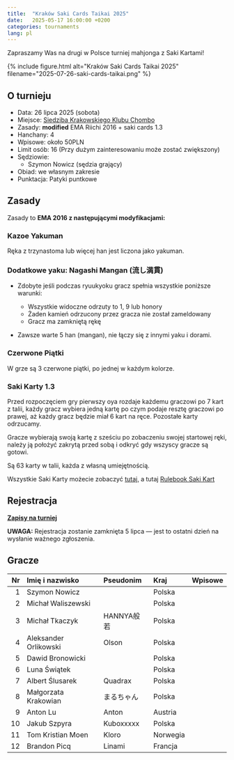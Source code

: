 ```yaml
---
title:  "Kraków Saki Cards Taikai 2025"
date:   2025-05-17 16:00:00 +0200
categories: tournaments
lang: pl
---
```


Zapraszamy Was na drugi w Polsce turniej mahjonga z Saki Kartami!

{% include figure.html alt="Kraków Saki Cards Taikai 2025" filename="2025-07-26-saki-cards-taikai.png" %}

## O turnieju

* Data: 26 lipca 2025 (sobota)
* Miejsce: [Siedziba Krakowskiego Klubu Chombo](https://maps.app.goo.gl/g6bFtG5Zi9b4SSH37)
* Zasady: **modified** EMA Riichi 2016 + saki cards 1.3
* Hanchany: 4
* Wpisowe: około 50PLN
* Limit osób: 16 (Przy dużym zainteresowaniu może zostać zwiększony)
* Sędziowie:
  - Szymon Nowicz (sędzia grający)
* Obiad: we własnym zakresie
* Punktacja: Patyki puntkowe

## Zasady

Zasady to **EMA 2016 z następującymi modyfikacjami:**

### Kazoe Yakuman

Ręka z trzynastoma lub więcej han jest liczona jako yakuman.

### Dodatkowe yaku: Nagashi Mangan (流し満貫)

* Zdobyte jeśli podczas ryuukyoku gracz spełnia wszystkie poniższe warunki:
  * Wszystkie widoczne odrzuty to 1, 9 lub honory
  * Żaden kamień odrzucony przez gracza nie został zameldowany
  * Gracz ma zamkniętą rękę

* Zawsze warte 5 han (mangan), nie łączy się z innymi yaku i dorami.

### Czerwone Piątki
W grze są 3 czerwone piątki, po jednej w każdym kolorze.

### Saki Karty 1.3

Przed rozpoczęciem gry pierwszy oya rozdaje każdemu graczowi po 7 kart z talii,
każdy gracz wybiera jedną kartę po czym podaje resztę graczowi po prawej, aż każdy gracz będzie miał 6 kart na ręce. Pozostałe karty odrzucamy.

Gracze wybierają swoją kartę z sześciu po zobaczeniu swojej startowej ręki,
należy ją położyć zakrytą przed sobą i odkryć gdy wszyscy gracze są
gotowi.

Są 63 karty w talii, każda z własną umiejętnością. 

Wszystkie Saki Karty możecie zobaczyć [tutaj](https://t.co/cV5TU1qJVW), a tutaj [Rulebook Saki Kart](https://docs.google.com/document/d/1y4Os-PJJQ5vMuc9hFbck_IcXItHmCHTjMlRNbHJu0gw/edit?usp=sharing)

## Rejestracja


**[Zapisy na turniej](https://forms.gle/iW9FoEAnQ1fFFN5WA)**

**UWAGA:** Rejestracja zostanie zamknięta 5 lipca &mdash; jest to ostatni dzień na wysłanie ważnego zgłoszenia.

## Gracze


<div class="biggus-tablus" markdown="block">

|   Nr | Imię i nazwisko | Pseudonim | Kraj | Wpisowe |
| ---: | :-------------- | :-------- | :--- | :-----: |
| 1   | Szymon Nowicz           |             | Polska  |         |
| 2   | Michał Waliszewski      |             | Polska  |         |
| 3   | Michał Tkaczyk          | HANNYA般若   | Polska  |         |
| 4   | Aleksander Orlikowski   | Olson       | Polska  |         |
| 5   | Dawid Bronowicki        |             | Polska  |         |
| 6   | Luna Świątek |             | Polska  |         |
| 7   | Albert Ślusarek |Quadrax| Polska  |         |
| 8   | Małgorzata Krakowian|まるちゃん| Polska  |         |
| 9   | Anton Lu|Anton| Austria  |         |
| 10  | Jakub Szpyra|Kuboxxxxx| Polska  |         |
| 11  | Tom Kristian Moen|Kloro| Norwegia  |         |
| 12  | Brandon Picq|Linami|Francja|         |


</div>